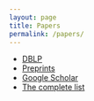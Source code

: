 ```yaml
---
layout: page
title: Papers
permalink: /papers/
---
```


* [DBLP](https://dblp.org/pid/52/570)
* [Preprints](https://www.research.ed.ac.uk/portal/en/persons/vaishak-belle(bd14c9d9-1e8b-4816-b547-d3727e0d8537)/publications.html) 
* [Google Scholar](http://scholar.google.co.uk/citations?user=iQNOnjEAAAAJ)
* [The complete list](https://spikenow.com/collab/?id=cTTOcWTt70uiZtqXYmPLeOj7e1Cmmf4dG8k1Kl2gQdj)


